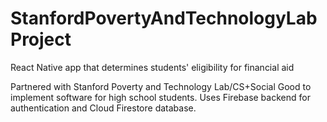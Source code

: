 # StanfordPovertyAndTechnologyLabProject
React Native app that determines students' eligibility for financial aid

Partnered with Stanford Poverty and Technology Lab/CS+Social Good to implement software for high school students. Uses Firebase backend for authentication and Cloud Firestore database. 
